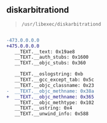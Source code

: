 ## diskarbitrationd

> `/usr/libexec/diskarbitrationd`

```diff

-473.0.0.0.0
+475.0.0.0.0
   __TEXT.__text: 0x19ae8
   __TEXT.__auth_stubs: 0x1600
   __TEXT.__objc_stubs: 0x360

   __TEXT.__oslogstring: 0xb
   __TEXT.__gcc_except_tab: 0x5c
   __TEXT.__objc_classname: 0x23
-  __TEXT.__objc_methname: 0x38a
+  __TEXT.__objc_methname: 0x365
   __TEXT.__objc_methtype: 0x102
   __TEXT.__ustring: 0x4
   __TEXT.__unwind_info: 0x588

```
